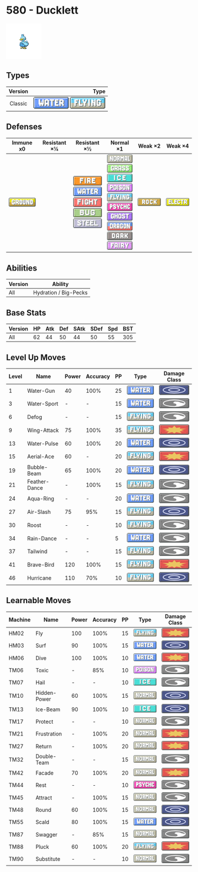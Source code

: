 # 580 - Ducklett

![ducklett](../img/pokemon/580.png)

## Types

| Version | Type                                                                |
| :-----: | ------------------------------------------------------------------: |
| Classic | ![water](../img/types/water.png) ![flying](../img/types/flying.png) |

## Defenses

| Immune x0                          | Resistant ×¼ | Resistant ×½                                                                                                                                                                         | Normal ×1                                                                                                                                                                                                                                                                                                                                                                           | Weak ×2                        | Weak ×4                                |
| ---------------------------------- | ------------ | ------------------------------------------------------------------------------------------------------------------------------------------------------------------------------------ | ----------------------------------------------------------------------------------------------------------------------------------------------------------------------------------------------------------------------------------------------------------------------------------------------------------------------------------------------------------------------------------- | ------------------------------ | -------------------------------------- |
| ![ground](../img/types/ground.png) |              | ![fire](../img/types/fire.png)<br/>![water](../img/types/water.png)<br/>![fighting](../img/types/fighting.png)<br/>![bug](../img/types/bug.png)<br/>![steel](../img/types/steel.png) | ![normal](../img/types/normal.png)<br/>![grass](../img/types/grass.png)<br/>![ice](../img/types/ice.png)<br/>![poison](../img/types/poison.png)<br/>![flying](../img/types/flying.png)<br/>![psychic](../img/types/psychic.png)<br/>![ghost](../img/types/ghost.png)<br/>![dragon](../img/types/dragon.png)<br/>![dark](../img/types/dark.png)<br/>![fairy](../img/types/fairy.png) | ![rock](../img/types/rock.png) | ![electric](../img/types/electric.png) |

## Abilities

| Version | Ability               |
| ------- | --------------------- |
| All     | Hydration / Big-Pecks |

## Base Stats

| Version | HP | Atk | Def | SAtk | SDef | Spd | BST |
| ------- | -- | --- | --- | ---- | ---- | --- | --- |
| All     | 62 | 44  | 50  | 44   | 50   | 55  | 305 |

## Level Up Moves

| Level | Name          | Power | Accuracy | PP | Type                               | Damage Class                           |
| ----- | ------------- | ----- | -------- | -- | ---------------------------------- | -------------------------------------- |
| 1     | Water-Gun     | 40    | 100%     | 25 | ![water](../img/types/water.png)   | ![special](../img/types/special.png)   |
| 3     | Water-Sport   | -     | -        | 15 | ![water](../img/types/water.png)   | ![status](../img/types/status.png)     |
| 6     | Defog         | -     | -        | 15 | ![flying](../img/types/flying.png) | ![status](../img/types/status.png)     |
| 9     | Wing-Attack   | 75    | 100%     | 35 | ![flying](../img/types/flying.png) | ![physical](../img/types/physical.png) |
| 13    | Water-Pulse   | 60    | 100%     | 20 | ![water](../img/types/water.png)   | ![special](../img/types/special.png)   |
| 15    | Aerial-Ace    | 60    | -        | 20 | ![flying](../img/types/flying.png) | ![physical](../img/types/physical.png) |
| 19    | Bubble-Beam   | 65    | 100%     | 20 | ![water](../img/types/water.png)   | ![special](../img/types/special.png)   |
| 21    | Feather-Dance | -     | 100%     | 15 | ![flying](../img/types/flying.png) | ![status](../img/types/status.png)     |
| 24    | Aqua-Ring     | -     | -        | 20 | ![water](../img/types/water.png)   | ![status](../img/types/status.png)     |
| 27    | Air-Slash     | 75    | 95%      | 15 | ![flying](../img/types/flying.png) | ![special](../img/types/special.png)   |
| 30    | Roost         | -     | -        | 10 | ![flying](../img/types/flying.png) | ![status](../img/types/status.png)     |
| 34    | Rain-Dance    | -     | -        | 5  | ![water](../img/types/water.png)   | ![status](../img/types/status.png)     |
| 37    | Tailwind      | -     | -        | 15 | ![flying](../img/types/flying.png) | ![status](../img/types/status.png)     |
| 41    | Brave-Bird    | 120   | 100%     | 15 | ![flying](../img/types/flying.png) | ![physical](../img/types/physical.png) |
| 46    | Hurricane     | 110   | 70%      | 10 | ![flying](../img/types/flying.png) | ![special](../img/types/special.png)   |

## Learnable Moves

| Machine | Name         | Power | Accuracy | PP | Type                                 | Damage Class                           |
| ------- | ------------ | ----- | -------- | -- | ------------------------------------ | -------------------------------------- |
| HM02    | Fly          | 100   | 100%     | 15 | ![flying](../img/types/flying.png)   | ![physical](../img/types/physical.png) |
| HM03    | Surf         | 90    | 100%     | 15 | ![water](../img/types/water.png)     | ![special](../img/types/special.png)   |
| HM06    | Dive         | 100   | 100%     | 10 | ![water](../img/types/water.png)     | ![physical](../img/types/physical.png) |
| TM06    | Toxic        | -     | 85%      | 10 | ![poison](../img/types/poison.png)   | ![status](../img/types/status.png)     |
| TM07    | Hail         | -     | -        | 10 | ![ice](../img/types/ice.png)         | ![status](../img/types/status.png)     |
| TM10    | Hidden-Power | 60    | 100%     | 15 | ![normal](../img/types/normal.png)   | ![special](../img/types/special.png)   |
| TM13    | Ice-Beam     | 90    | 100%     | 10 | ![ice](../img/types/ice.png)         | ![special](../img/types/special.png)   |
| TM17    | Protect      | -     | -        | 10 | ![normal](../img/types/normal.png)   | ![status](../img/types/status.png)     |
| TM21    | Frustration  | -     | 100%     | 20 | ![normal](../img/types/normal.png)   | ![physical](../img/types/physical.png) |
| TM27    | Return       | -     | 100%     | 20 | ![normal](../img/types/normal.png)   | ![physical](../img/types/physical.png) |
| TM32    | Double-Team  | -     | -        | 15 | ![normal](../img/types/normal.png)   | ![status](../img/types/status.png)     |
| TM42    | Facade       | 70    | 100%     | 20 | ![normal](../img/types/normal.png)   | ![physical](../img/types/physical.png) |
| TM44    | Rest         | -     | -        | 10 | ![psychic](../img/types/psychic.png) | ![status](../img/types/status.png)     |
| TM45    | Attract      | -     | 100%     | 15 | ![normal](../img/types/normal.png)   | ![status](../img/types/status.png)     |
| TM48    | Round        | 60    | 100%     | 15 | ![normal](../img/types/normal.png)   | ![special](../img/types/special.png)   |
| TM55    | Scald        | 80    | 100%     | 15 | ![water](../img/types/water.png)     | ![special](../img/types/special.png)   |
| TM87    | Swagger      | -     | 85%      | 15 | ![normal](../img/types/normal.png)   | ![status](../img/types/status.png)     |
| TM88    | Pluck        | 60    | 100%     | 20 | ![flying](../img/types/flying.png)   | ![physical](../img/types/physical.png) |
| TM90    | Substitute   | -     | -        | 10 | ![normal](../img/types/normal.png)   | ![status](../img/types/status.png)     |